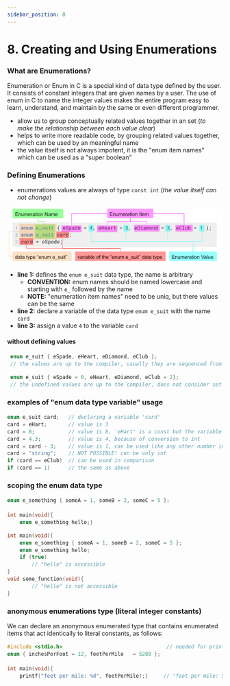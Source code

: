 ```yaml
---
sidebar_position: 8
---
```


# 8. Creating and Using Enumerations

### What are Enumerations?

Enumeration or Enum in C is a special kind of data type defined by the user. It consists of constant integers that are given names by a user. The use of enum in C to name the integer values makes the entire program easy to learn, understand, and maintain by the same or even different programmer.

- allow us to group conceptually related values together in an set (_to make the relationship between each value clear_)
- helps to write more readable code, by grouping related values together, which can be used by an meaningful name
- the value itself is not always impotent, it is the "enum item names" which can be used as a "super boolean"

### Defining Enumerations

- enumerations values are always of type `const int` (_the value itself can not change_)

![enum data type](./img/enum_data_type.png)

- **line 1:** defines the `enum e_suit` data type, the name is arbitrary
  - **CONVENTION:** enum names should be named lowercase and starting with `e_` followed by the name
  - **NOTE:** "enumeration item names" need to be uniq, but there values can be the same
- **line 2:** declare a variable of the data type `enum e_suit` with the name `card`
- **line 3:** assign a value `4` to the variable `card`

#### without defining values

```c title="let the compiler assign values"
 enum e_suit { eSpade, eHeart, eDiamond, eClub };
 // the values are up to the compiler, usually they are sequenced from: 0, 1, 2, 3
```

```c title="can be assigned by compiler and programmer"
 enum e_suit { eSpade = 0, eHeart, eDiamond, eClub = 2};
 // the undefined values are up to the compiler, does not consider set values: 0, 1, 2, 2
```

### examples of "enum data type variable" usage

```c title="possible values for a variable of the data type enum ..."
enum e_suit card;   // declaring a variable 'card'
card = eHart;       // value is 3
card = 8;           // value is 8, 'eHart' is a const but the variable itself can change
card = 4.3;         // value is 4, because of conversion to int
card = card - 3;    // value is 1, can be used like any other number in operations
card = "string";    // NOT POSSIBLE! can be only int
if (card == eClub)  // can be used in comparison
if (card == 1)      // the same as above
```

### scoping the enum data type

```c title="global (anywhere accessible in the whole file, but not in other files)"
enum e_something { someA = 1, someB = 2, someC = 5 };

int	main(void){
    enum e_something hello;}
```

```c title="local (only within the block and its sub blocks )"
int	main(void){
    enum e_something { someA = 1, someB = 2, someC = 5 };
    enum e_something hello;
    if (true)
        // "hello" is accessible
}
void some_function(void){
        // "hello" is not accessible
}
```

### anonymous enumerations type (literal integer constants)

We can declare an anonymous enumerated type that contains enumerated items that act identically to literal constants, as follows:

```c title="without name"
#include <stdio.h>                                  // needed for printf
enum { inchesPerFoot = 12, feetPerMile   = 5280 };

int main(void){
    printf("feet per mile: %d", feetPerMile);}     // "feet per mile: 5280"
```
